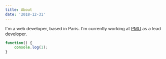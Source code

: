 ```yaml
---
title: About
date: '2018-12-31'
---
```


I'm a web developer, based in Paris. I'm currently working at [PMU](https://pmu.fr) as a lead developer.


```javascript
function() {
    console.log(1);
}
```